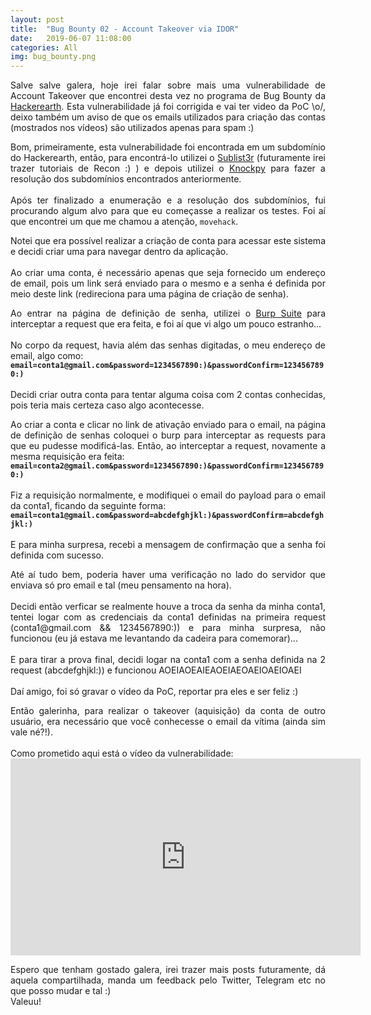 ```yaml
---
layout: post
title:  "Bug Bounty 02 - Account Takeover via IDOR"
date:   2019-06-07 11:08:00
categories: All
img: bug_bounty.png
---
```

<p align="justify">
Salve salve galera, hoje irei falar sobre mais uma vulnerabilidade de Account Takeover que encontrei desta vez no programa de Bug Bounty da <a href="https://www.hackerearth.com/pt-br/" target="_blank">Hackerearth</a>. Esta vulnerabilidade já foi corrigida e vai ter video da PoC \o/, deixo também um aviso de que os emails utilizados para criação das contas (mostrados nos vídeos) são utilizados apenas para spam :)
</p>

<p align="justify">
Bom, primeiramente, esta vulnerabilidade foi encontrada em um subdomínio do Hackerearth, então, para encontrá-lo utilizei o <a href="https://github.com/aboul3la/Sublist3r" target="_blank">Sublist3r</a> (futuramente irei trazer tutoriais de Recon :) ) e depois utilizei o <a href="https://github.com/guelfoweb/knock" target="_blank">Knockpy</a> para fazer a resolução dos subdomínios encontrados anteriormente.
<br>
<br>
Após ter finalizado a enumeração e a resolução dos subdomínios, fui procurando algum alvo para que eu começasse a realizar os testes. Foi aí que encontrei um que me chamou a atenção, <code>movehack</code>.
</p>

<p align="justify">
Notei que era possível realizar a criação de conta para acessar este sistema e decidi criar uma para navegar dentro da aplicação.
<br>
<br>
Ao criar uma conta, é necessário apenas que seja fornecido um endereço de email, pois um link será enviado para o mesmo e a senha é definida por meio deste link (redireciona para uma página de criação de senha).
</p>

<p align="justify">
Ao entrar na página de definição de senha, utilizei o <a href="https://portswigger.net/burp" target="_blank">Burp Suite</a> para interceptar a request que era feita, e foi aí que vi algo um pouco estranho...
<br>
<br>
No corpo da request, havia além das senhas digitadas, o meu endereço de email, algo como:
<br>
<code><b>email=conta1@gmail.com&password=1234567890:)&passwordConfirm=1234567890:)</b></code>
<br>
<br>
Decidi criar outra conta para tentar alguma coisa com 2 contas conhecidas, pois teria mais certeza caso algo acontecesse.
</p>

<p align="justify">
Ao criar a conta e clicar no link de ativação enviado para o email, na página de definição de senhas coloquei o burp para interceptar as requests para que eu pudesse modificá-las. Então, ao interceptar a request, novamente a mesma requisição era feita:
<br>
<code><b>email=conta2@gmail.com&password=1234567890:)&passwordConfirm=1234567890:)</b></code>
<br>
<br>
Fiz a requisição normalmente, e modifiquei o email do payload para o email da conta1, ficando da seguinte forma:
<br>
<code><b>email=conta1@gmail.com&password=abcdefghjkl:)&passwordConfirm=abcdefghjkl:)</b></code>
<br>
<br>
E para minha surpresa, recebi a mensagem de confirmação que a senha foi definida com sucesso. 
</p>

<p align="justify">
Até aí tudo bem, poderia haver uma verificação no lado do servidor que enviava só pro email e tal (meu pensamento na hora). 
<br>
<br>
Decidi então verficar se realmente houve a troca da senha da minha conta1, tentei logar com as credenciais da conta1 definidas na primeira request (conta1@gmail.com && 1234567890:)) e para minha surpresa, não funcionou (eu já estava me levantando da cadeira para comemorar)...
<br>
<br>
E para tirar a prova final, decidi logar na conta1 com a senha definida na 2 request (abcdefghjkl:)) e funcionou AOEIAOEAIEAOEIAEOAEIOAEIOAEI
<br>
<br>
Daí amigo, foi só gravar o vídeo da PoC, reportar pra eles e ser feliz :)
</p>

<p align="justify">
Então galerinha, para realizar o takeover (aquisição) da conta de outro usuário, era necessário que você conhecesse o email da vítima (ainda sim vale né?!).
<br>
<br>
Como prometido aqui está o vídeo da vulnerabilidade:
<br>
<iframe width="560" height="315" src="https://www.youtube.com/embed/ABoFN_23Efw" frameborder="0" allow="accelerometer; autoplay; encrypted-media; gyroscope; picture-in-picture" allowfullscreen></iframe>
<br>
</p>

<p align="justify">
Espero que tenham gostado galera, irei trazer mais posts futuramente, dá aquela compartilhada, manda um feedback pelo Twitter, Telegram etc no que posso mudar e tal :)
<br>
Valeuu!
</p>